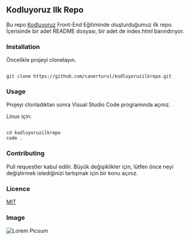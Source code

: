 ## Kodluyoruz Ilk Repo

Bu repo [Kodluyoruz](https://www.kodluyoruz.org/) Front-End Eğitiminde oluşturduğumuz ilk repo. İçerisinde bir adet README dosyası, bir adet de index.html barındırıyor.

### Installation

Öncelikle projeyi clonelayın.

```

git clone https://github.com/canerturul/kodluyoruzilkrepo.git

```

### Usage

Projeyi clonladıktan sonra Visual Studio Code programında açınız.

Linux için:

```

cd kodluyoruzilkrepo
code .

```
### Contributing

Pull requestler kabul edilir. Büyük değişiklikler için, lütfen önce neyi değiştirmek istediğinizi tartışmak için bir konu açınız.

### Licence

[MIT](https://www.mit.com/)

### Image

![Lorem Picsum](https://picsum.photos/200/300)



